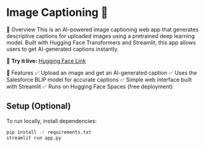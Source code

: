# Image Captioning 🤖

📌 Overview
This is an AI-powered image captioning web app that generates descriptive captions for uploaded images using a pretrained deep learning model. Built with Hugging Face Transformers and Streamlit, this app allows users to get AI-generated captions instantly. 

🔗 **Try it live:** [Hugging Face Link](https://huggingface.co/spaces/ven12345678/Image-Captioning)  

🚀 Features
✅ Upload an image and get an AI-generated caption
✅ Uses the Salesforce BLIP model for accurate captions
✅ Simple web interface built with Streamlit
✅ Runs on Hugging Face Spaces (free deployment)

## Setup (Optional)  
To run locally, install dependencies:  
```bash
pip install -r requirements.txt
streamlit run app.py
